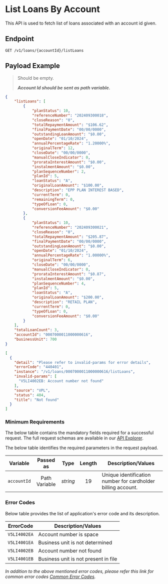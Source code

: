 # List Loans By Account

This API is used to fetch list of loans associated with an account id given.

## Endpoint

`GET /v1/loans/{accountId}/listLoans`

## Payload Example

<!--
type: tab
titles: Request, Response, Error
-->

>Should be empty.
>
>***Account Id should be sent as path variable.***

<!--
type: tab
-->

```json
{
    "listLoans": [
        {
            "planStatus": 10,
            "referenceNumber": "202409300018",
            "closeReason": "0",
            "totalRepaymentAmount": "$106.62",
            "finalPaymentDate": "00/00/0000",
            "outstandingLoanAmount": "$0.00",
            "openDate": "01/10/2024",
            "annualPercentageRate": "1.20000%",
            "originalTerm": 12,
            "closeDate": "00/00/0000",
            "manualCloseIndicator": 0,
            "prorataInterestAmount": "$0.00",
            "instalmentAmount": "$0.00",
            "planSequenceNumber": 2,
            "planId": 5,
            "loanStatus": "A",
            "originalLoanAmount": "$100.00",
            "description": "EPP PLAN INTEREST BASED",
            "currentTerm": 0,
            "remainingTerm": 0,
            "typeOfLoan": 0,
            "conversionFeeAmount": "$0.00"
        },
        {
            "planStatus": 10,
            "referenceNumber": "202409300021",
            "closeReason": "0",
            "totalRepaymentAmount": "$205.87",
            "finalPaymentDate": "00/00/0000",
            "outstandingLoanAmount": "$0.00",
            "openDate": "01/10/2024",
            "annualPercentageRate": "1.00000%",
            "originalTerm": 6,
            "closeDate": "00/00/0000",
            "manualCloseIndicator": 0,
            "prorataInterestAmount": "$0.87",
            "instalmentAmount": "$0.00",
            "planSequenceNumber": 4,
            "planId": 5,
            "loanStatus": "A",
            "originalLoanAmount": "$200.00",
            "description": "RETAIL PLAN",
            "currentTerm": 0,
            "typeOfLoan": 0,
            "conversionFeeAmount": "$0.00"
        }
    ],
    "totalLoanCount": 3,
    "accountId": "0007000011000000616",
    "businessUnit": 700
}
```

<!--
type: tab
-->

```json
[
  {
    "detail": "Please refer to invalid-params for error details",
    "errorCode": "440401",
    "instance": "/v1/loans/0007000011000000616/listLoans",
    "invalid-params": [
      "V5LI4002EB: Account number not found"
    ],
    "source": "VPL",
    "status": 404,
    "title": "Not found"
  }
]

```

<!-- type: tab-end -->

### Minimum Requirements

The below table contains the mandatory fields required for a successful request. The full request schemas are available in our [API Explorer](../api/?type=get&path=/v1/loans/{accountId}/listLoans).

The below table identifies the required parameters in the request payload.

| Variable | Passed as | Type | Length | Description/Values |
| -------- | :-------: | :--: | :------------: | ------------------ |
| `accountId` | Path Variable | *string* | 19 | Unique identification number for cardholder billing account.|

### Error Codes

Below table provides the list of application's error code and its description.

| ErrorCode |  Description/Values |
| --------  | ------------------ |
| `V5LI4002EA` | Account number is space |  
| `V5LI4001EA` | Business unit is not determined |  
| `V5LI4002EB` | Account number not found |
| `V5LI4001EB` | Business unit is not present in file |

*In addition to the above mentioned error codes, please refer this link for common error codes [Common Error Codes](?path=docs/Common_Error_Code.md).*
